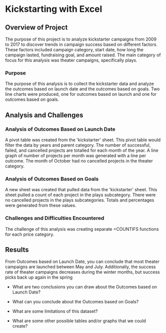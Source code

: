 # Kickstarting with Excel

## Overview of Project
The purpose of this project is to analyze kickstarter campaigns from 2009 to 2017 to discover trends in campaign success based on different factors. These factors included campaign category, start date, how long the campaign lasted, fundraising goal, and amount raised. The main category of focus for this analysis was theater campaigns, specifically plays.

### Purpose
The purpose of this analysis is to collect the kickstarter data and analyze the outcomes based on launch date and the outcomes based on goals. Two line charts were produced, one for outcomes based on launch and one for outcomes based on goals.

## Analysis and Challenges

### Analysis of Outcomes Based on Launch Date
A pivot table was created from the 'kickstarter' sheet. This pivot table would filter the data by years and parent category. The number of successful, failed, and cancelled projects are totalled for each month of the year. A line graph of number of projects per month was generated with a line per outcome. The month of October had no cancelled projects in the theater category.
### Analysis of Outcomes Based on Goals
A new sheet was created that pulled data from the 'kickstarter' sheet. This sheet pulled a count of each project in the plays subcategory. There were no cancelled projects in the plays subcategories. Totals and percentages were generated from these values.
### Challenges and Difficulties Encountered
The challenge of this analysis was creating separate =COUNTIFS functions for each price category.

## Results
From Outcomes based on Launch Date, you can conclude that most theater campaigns are launched between May and July. Additionally, the success rate of theater campaigns decreases during the winter months, but success picks back up again in the spring
- What are two conclusions you can draw about the Outcomes based on Launch Date?

- What can you conclude about the Outcomes based on Goals?

- What are some limitations of this dataset?

- What are some other possible tables and/or graphs that we could create?

